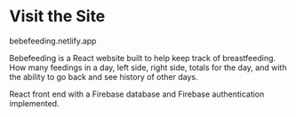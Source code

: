 # Visit the Site

bebefeeding.netlify.app

Bebefeeding is a React website built to help keep track of breastfeeding. How many feedings in a day, left side, right side, totals for the day, and with the ability to go back and see history of other days.

React front end with a Firebase database and Firebase authentication implemented. 
